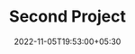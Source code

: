 ---
title: "Second Project"
date: 2022-11-05T19:53:00+05:30
draft: true
cover: 
    image: projects/images/download.jpeg
    alt: 'This is the cover image for second project.'
    caption: 'This is the caption of the image.'
summary: "This is a summary of the second project. Hope this helps."
tags: ["projects", "datascience"]
---